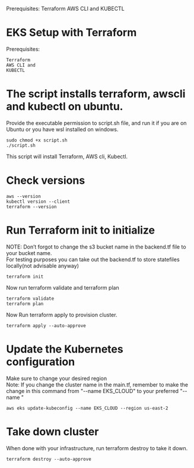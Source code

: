 Prerequisites:
Terraform 
AWS CLI and 
KUBECTL 

# EKS Setup with Terraform

Prerequisites:
```
Terraform 
AWS CLI and 
KUBECTL 
```

# The script installs terraform, awscli and kubectl on ubuntu.
Provide the executable permission to script.sh file, and run it if you are on Ubuntu or you have wsl installed on windows.

```
sudo chmod +x script.sh
./script.sh
```
This script will install Terraform, AWS cli, Kubectl.

# Check versions

```
aws --version
kubectl version --client
terraform --version
```
# Run Terraform init to initialize

NOTE: Don’t forgot to change the s3 bucket name in the backend.tf file to your bucket name. <br>
For testing purposes you can take out the backend.tf to store statefiles locally(not advisable anyway)


```
terraform init
```
Now run terraform validate and terraform plan

```
terraform validate
terraform plan
```
Now Run terraform apply to provision cluster.

```
terraform apply --auto-approve
```
# Update the Kubernetes configuration

Make sure to change your desired region <br>
Note: If you change the cluster name in the main.tf, remember to make the change in this command from "--name EKS_CLOUD" to your preferred "--name <preferred-clustername>"

```
aws eks update-kubeconfig --name EKS_CLOUD --region us-east-2
```

# Take down cluster
When done with your infrastructure, run terraform destroy to take it down.
```
terraform destroy --auto-approve
```
